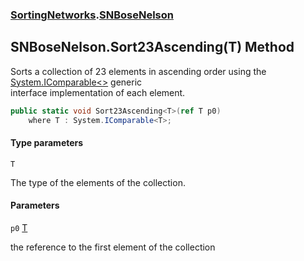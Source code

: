 ### [SortingNetworks](SortingNetworks.md 'SortingNetworks').[SNBoseNelson](SortingNetworks.SNBoseNelson.md 'SortingNetworks.SNBoseNelson')

## SNBoseNelson.Sort23Ascending<T>(T) Method

Sorts a collection of 23 elements in ascending order using the [System.IComparable&lt;&gt;](https://docs.microsoft.com/en-us/dotnet/api/System.IComparable-1 'System.IComparable`1') generic  
interface implementation of each element.

```csharp
public static void Sort23Ascending<T>(ref T p0)
    where T : System.IComparable<T>;
```
#### Type parameters

<a name='SortingNetworks.SNBoseNelson.Sort23Ascending_T_(T).T'></a>

`T`

The type of the elements of the collection.
#### Parameters

<a name='SortingNetworks.SNBoseNelson.Sort23Ascending_T_(T).p0'></a>

`p0` [T](SortingNetworks.SNBoseNelson.Sort23Ascending_T_(T).md#SortingNetworks.SNBoseNelson.Sort23Ascending_T_(T).T 'SortingNetworks.SNBoseNelson.Sort23Ascending<T>(T).T')

the reference to the first element of the collection
